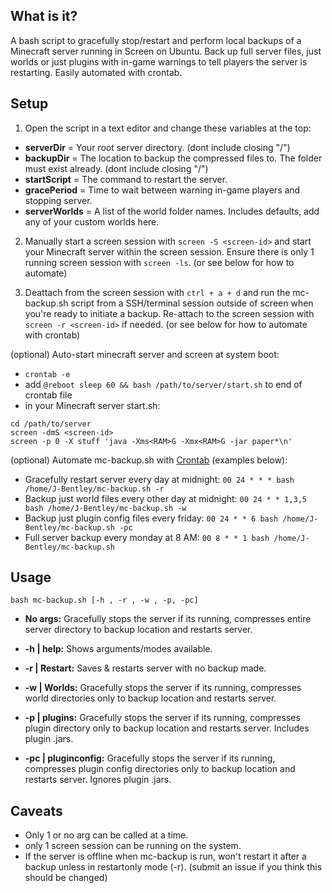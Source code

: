 ## What is it?
A bash script to gracefully stop/restart and perform local backups of a Minecraft server running in Screen on Ubuntu. Back up full server files, just worlds or just plugins with in-game warnings to tell players the server is restarting. Easily automated with crontab.

## Setup   
1. Open the script in a text editor and change these variables at the top:  
- **serverDir** = Your root server directory. (dont include closing "/")  
- **backupDir** = The location to backup the compressed files to. The folder must exist already. (dont include closing "/")   
- **startScript** = The command to restart the server.  
- **gracePeriod** = Time to wait between warning in-game players and stopping server.  
- **serverWorlds** = A list of the world folder names. Includes defaults, add any of your custom worlds here. 

2. Manually start a screen session with ``screen -S <screen-id>`` and start your Minecraft server within the screen session. Ensure there is only 1 running screen session with ``screen -ls``. (or see below for how to automate)  

3. Deattach from the screen session with ``ctrl + a + d`` and run the mc-backup.sh script from a SSH/terminal session outside of screen when you're ready to initiate a backup. Re-attach to the screen session with ``screen -r <screen-id>`` if needed. (or see below for how to automate with crontab)    

(optional) Auto-start minecraft server and screen at system boot:  
- `crontab -e`
- add `@reboot sleep 60 && bash /path/to/server/start.sh` to end of crontab file
- in your Minecraft server start.sh:    
```!#/bin/sh  
cd /path/to/server  
screen -dmS <screen-id>
screen -p 0 -X stuff 'java -Xms<RAM>G -Xmx<RAM>G -jar paper*\n'  
```

(optional) Automate mc-backup.sh with [Crontab](https://ostechnix.com/a-beginners-guide-to-cron-jobs/) (examples below):  
- Gracefully restart server every day at midnight: ```00 24 * * * bash /home/J-Bentley/mc-backup.sh -r```
- Backup just world files every other day at midnight: ```00 24 * * 1,3,5 bash /home/J-Bentley/mc-backup.sh -w```
- Backup just plugin config files every friday: ```00 24 * * 6 bash /home/J-Bentley/mc-backup.sh -pc```
- Full server backup every monday at 8 AM: ```00 8 * * 1 bash /home/J-Bentley/mc-backup.sh```

## Usage  
``bash mc-backup.sh [-h , -r , -w , -p, -pc] ``

- **No args:** Gracefully stops the server if its running, compresses entire server directory to backup location and restarts server.  

- **-h | help:** Shows arguments/modes available.   

- **-r | Restart:** Saves & restarts server with no backup made.  

- **-w | Worlds:** Gracefully stops the server if its running, compresses world directories only to backup location and restarts server.   

- **-p | plugins:** Gracefully stops the server if its running, compresses plugin directory only to backup location and restarts server. Includes plugin .jars. 

- **-pc | pluginconfig:** Gracefully stops the server if its running, compresses plugin config directories only to backup location and restarts server. Ignores plugin .jars.  

## Caveats
- Only 1 or no arg can be called at a time.
- only 1 screen session can be running on the system.
- If the server is offline when mc-backup is run, won't restart it after a backup unless in restartonly mode (-r). (submit an issue if you think this should be changed)  

